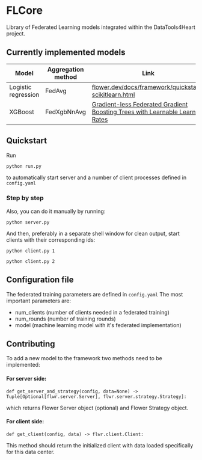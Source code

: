 # FLCore
Library of Federated Learning models integrated within the DataTools4Heart project.

## Currently implemented models
| Model | Aggregation method | Link |
|---|---|---|
|Logistic regression| FedAvg |[flower.dev/docs/framework/quickstart-scikitlearn.html](https://flower.dev/docs/framework/quickstart-scikitlearn.html)|
|XGBoost| FedXgbNnAvg |[Gradient-less Federated Gradient Boosting Trees with Learnable Learning Rates](https://arxiv.org/abs/2304.07537)|

## Quickstart
Run 
```
python run.py
```
to automatically start server and a number of client processes defined in `config.yaml`

### Step by step
Also, you can do it manually by running:
```
python server.py
```
And then, preferably in a separate shell window for clean output, start clients with their corresponding ids:
```
python client.py 1
```
```
python client.py 2
```

## Configuration file
The federated training parameters are defined in ```config.yaml```
The most important parameters are:
 - num_clients (number of clients needed in a federated training)
 - num_rounds (number of training rounds)
 - model (machine learning model with it's federated implementation)

 ## Contributing
 To add a new model to the framework two methods need to be implemented:
 #### For server side:

 ```
 def get_server_and_strategy(config, data=None) -> Tuple[Optional[flwr.server.Server], flwr.server.strategy.Strategy]:
 ```
 which returns Flower Server object (optional) and Flower Strategy object.

#### For client side:

 ```
 def get_client(config, data) -> flwr.client.Client:

 ```
 This method should return the initialized client with data loaded specifically for this data center.


